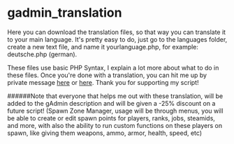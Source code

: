 # gadmin_translation

Here you can download the translation files, so that way you can translate it to your main language.
It's pretty easy to do, just go to the languages folder, create a new text file, and name it yourlanguage.php, for example: deutsche.php (german).

These files use basic PHP Syntax, I explain a lot more about what to do in these files. Once you're done with a translation, you can hit me up by private message [here](https://www.gmodstore.com/users/view/76561198089591726) or [here](http://steamcommunity.com/id/Fitz_Simmons/).
Thank you for supporting my script!

######Note that everyone that helps me out with these translation, will be added to the gAdmin description and will be given a -25% discount on a future script! (Spawn Zone Manager, usage will be through menus, you will be able to create or edit spawn points for players, ranks, jobs, steamids, and more, with also the ability to run custom functions on these players on spawn, like giving them weapons, ammo, armor, health, speed, etc)
